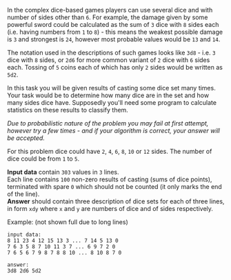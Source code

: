 <!-- #Dungeons & Dragons Dice -->
In the complex dice-based games players can use several dice and with number of sides other than `6`. For example, the
damage given by some powerful sword could be calculated as the sum of `3` dice with `8` sides each (i.e. having numbers
from `1` to `8`) - this means the weakest possible damage is `3` and strongest is `24`, however most probable values
would be `13` and `14`.

The notation used in the descriptions of such games looks like `3d8` - i.e. `3` dice with `8` sides, or
`2d6` for more common variant of `2` dice with `6` sides each. Tossing of `5` coins each of which has only `2` sides
would be written as `5d2`.

In this task you will be given results of casting some dice set many times. Your task would be to determine how many
dice are in the set and how many sides dice have. Supposedly you'll need some program to calculate statistics on these
results to classify them.

*Due to probabilistic nature of the problem you may fail at first attempt, however try a few times - and if your
algorithm is correct, your answer will be accepted.*

For this problem dice could have `2`, `4`, `6`, `8`, `10` or `12` sides. The number of dice could be from `1` to `5`.

**Input data** contain `303` values in `3` lines.  
Each line contains `100` non-zero results of casting (sums of dice points), terminated with spare `0` which should not
be counted (it only marks the end of the line).  
**Answer** should contain three description of dice sets for each of three lines, in form `xdy` where `x` and `y` are
numbers of dice and of sides respectively.

Example: (not shown full due to long lines)

    input data:
	8 11 23 4 12 15 13 3 ... 7 14 5 13 0
	7 6 3 5 8 7 10 11 3 7 ... 6 9 7 2 0
	7 6 5 6 7 9 8 7 8 8 10 ... 8 10 8 7 0
	
	answer:
	3d8 2d6 5d2
